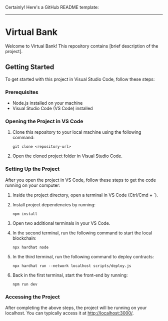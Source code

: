 Certainly! Here's a GitHub README template:

---

# Virtual Bank

Welcome to Virtual Bank! This repository contains [brief description of the project].

## Getting Started

To get started with this project in Visual Studio Code, follow these steps:

### Prerequisites

- Node.js installed on your machine
- Visual Studio Code (VS Code) installed

### Opening the Project in VS Code

1. Clone this repository to your local machine using the following command:
   ```
   git clone <repository-url>
   ```

2. Open the cloned project folder in Visual Studio Code.

### Setting Up the Project

After you open the project in VS Code, follow these steps to get the code running on your computer:

1. Inside the project directory, open a terminal in VS Code (Ctrl/Cmd + `).
2. Install project dependencies by running:
   ```
   npm install
   ```
3. Open two additional terminals in your VS Code.

4. In the second terminal, run the following command to start the local blockchain:
   ```
   npx hardhat node
   ```
   
5. In the third terminal, run the following command to deploy contracts:
   ```
   npx hardhat run --network localhost scripts/deploy.js
   ```
   
6. Back in the first terminal, start the front-end by running:
   ```
   npm run dev
   ```

### Accessing the Project

After completing the above steps, the project will be running on your localhost. You can typically access it at [http://localhost:3000/](http://localhost:3000/).
